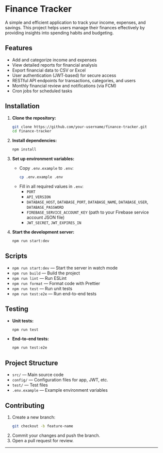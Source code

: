 # Finance Tracker

A simple and efficient application to track your income, expenses, and savings. This project helps users manage their finances effectively by providing insights into spending habits and budgeting.

## Features

- Add and categorize income and expenses
- View detailed reports for financial analysis
- Export financial data to CSV or Excel
- User authentication (JWT-based) for secure access
- RESTful API endpoints for transactions, categories, and users
- Monthly financial review and notifications (via FCM)
- Cron jobs for scheduled tasks

## Installation

1. **Clone the repository:**

   ```bash
   git clone https://github.com/your-username/finance-tracker.git
   cd finance-tracker
   ```

2. **Install dependencies:**

   ```bash
   npm install
   ```

3. **Set up environment variables:**

   - Copy `.env.example` to `.env`:
     ```bash
     cp .env.example .env
     ```
   - Fill in all required values in `.env`:
     - `PORT`
     - `API_VERSION`
     - `DATABASE_HOST`, `DATABASE_PORT`, `DATABASE_NAME`, `DATABASE_USER`, `DATABASE_PASSWORD`
     - `FIREBASE_SERVICE_ACCOUNT_KEY` (path to your Firebase service account JSON file)
     - `JWT_SECRET`, `JWT_EXPIRES_IN`

4. **Start the development server:**
   ```bash
   npm run start:dev
   ```

## Scripts

- `npm run start:dev` — Start the server in watch mode
- `npm run build` — Build the project
- `npm run lint` — Run ESLint
- `npm run format` — Format code with Prettier
- `npm run test` — Run unit tests
- `npm run test:e2e` — Run end-to-end tests

## Testing

- **Unit tests:**
  ```bash
  npm run test
  ```
- **End-to-end tests:**
  ```bash
  npm run test:e2e
  ```

## Project Structure

- `src/` — Main source code
- `config/` — Configuration files for app, JWT, etc.
- `test/` — Test files
- `.env.example` — Example environment variables

## Contributing

1. Create a new branch:
   ```bash
   git checkout -b feature-name
   ```
2. Commit your changes and push the branch.
3. Open a pull request for review.

---
